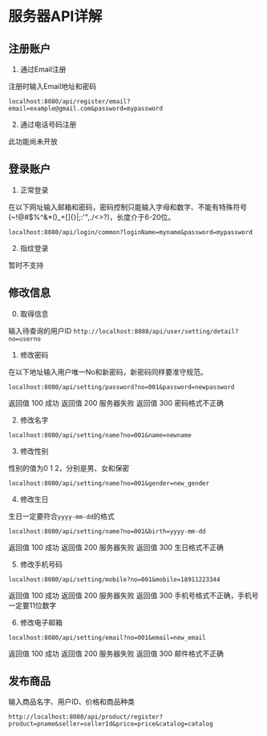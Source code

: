 # 服务器API详解

## 注册账户

1. 通过Email注册

注册时输入Email地址和密码

`localhost:8080/api/register/email?email=example@gmail.com&password=mypassword`

2. 通过电话号码注册

此功能尚未开放

## 登录账户

1. 正常登录

在以下网址输入邮箱和密码，密码控制只能输入字母和数字、不能有特殊符号(~!@#$%^&*()_+[]{}|\;:'",./<>?)，长度介于6-20位。

`localhost:8080/api/login/common?loginName=myname&password=mypassword`

2. 指纹登录

暂时不支持

## 修改信息

0. 取得信息

输入待查询的用户ID
`
http://localhost:8080/api/user/setting/detail?no=userno
`

1. 修改密码

在以下地址输入用户唯一No和新密码，新密码同样要准守规范。

`localhost:8080/api/setting/password?no=001&password=newpassword`

返回值 100 成功
返回值 200 服务器失败
返回值 300 密码格式不正确

2. 修改名字

`localhost:8080/api/setting/name?no=001&name=newname`

3. 修改性别

性别的值为0 1 2，分别是男、女和保密

`localhost:8080/api/setting/name?no=001&gender=new_gender`

4. 修改生日

生日一定要符合`yyyy-mm-dd`的格式

`localhost:8080/api/setting/name?no=001&birth=yyyy-mm-dd`

返回值 100 成功
返回值 200 服务器失败
返回值 300 生日格式不正确

5. 修改手机号码

`localhost:8080/api/setting/mobile?no=001&mobile=18911223344`

返回值 100 成功
返回值 200 服务器失败
返回值 300 手机号格式不正确，手机号一定要11位数字

6. 修改电子邮箱

`localhost:8080/api/setting/email?no=001&email=new_email`

返回值 100 成功
返回值 200 服务器失败
返回值 300 邮件格式不正确

## 发布商品

输入商品名字、用户ID、价格和商品种类

`http://localhost:8080/api/product/register?product=pname&seller=sellerId&price=price&catalog=catalog`

